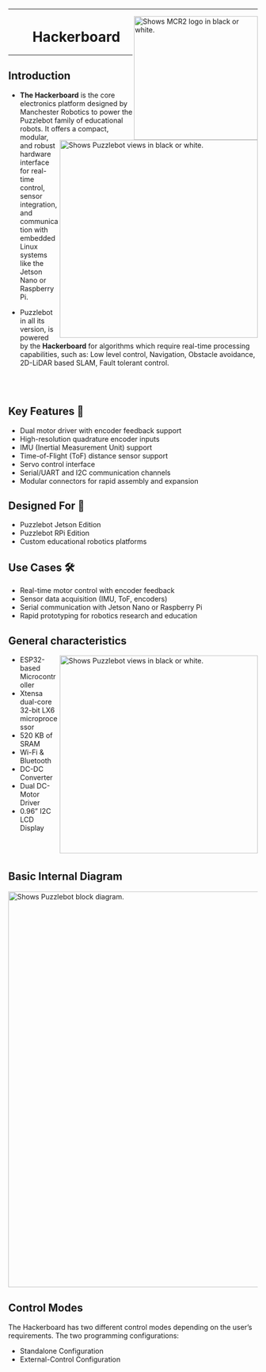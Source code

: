 
---
<picture>
  <source media="(prefers-color-scheme: dark)" srcset="https://github.com/ManchesterRoboticsLtd/Puzzlebot/blob/main/Misc/Logos/Puzzle_Bot_Logo_W.png">
  <source media="(prefers-color-scheme: light)" srcset="https://github.com/ManchesterRoboticsLtd/Puzzlebot/blob/main/Misc/Logos/Puzzle_Bot_Logo_B.png">
  <img alt="Shows MCR2 logo in black or white." width="250" align="right">
</picture>

 <div id="user-content-toc">
  <ul align="center" style="list-style: none;">
    <summary>
      <h1>Hackerboard</h1>
    </summary>
  </ul>
</div>


---

## Introduction
<picture>
  <source srcset="https://github.com/user-attachments/assets/eb51dce0-a365-46e1-846d-bc73f76db434">
  <img alt="Shows Puzzlebot views in black or white." width="400" align="right">
</picture>

* **The Hackerboard** is the core electronics platform designed by Manchester Robotics to power the Puzzlebot family of educational robots. It offers a compact, modular, and robust hardware interface for real-time control, sensor integration, and communication with embedded Linux systems like the Jetson Nano or Raspberry Pi.

* Puzzlebot in all its version, is powered by the **Hackerboard** for algorithms which require real-time processing capabilities, such as: Low level control, Navigation, Obstacle avoidance, 2D-LiDAR based SLAM, Fault tolerant control.

<br/><br/>

## Key Features 🔌
* Dual motor driver with encoder feedback support
* High-resolution quadrature encoder inputs
* IMU (Inertial Measurement Unit) support
* Time-of-Flight (ToF) distance sensor support
* Servo control interface
* Serial/UART and I2C communication channels
* Modular connectors for rapid assembly and expansion

## Designed For 🧠
* Puzzlebot Jetson Edition
* Puzzlebot RPi Edition
* Custom educational robotics platforms

## Use Cases 🛠️
* Real-time motor control with encoder feedback
* Sensor data acquisition (IMU, ToF, encoders)
* Serial communication with Jetson Nano or Raspberry Pi
* Rapid prototyping for robotics research and education

## General characteristics

<picture>
  <source srcset="https://github.com/user-attachments/assets/621b5530-34fa-49a0-a7bb-8086bf104a69">
  <img alt="Shows Puzzlebot views in black or white." width="400" align="right">
</picture>

  * ESP32-based Microcontroller
  * Xtensa dual-core 32-bit LX6 microprocessor
  * 520 KB of SRAM
  * Wi-Fi & Bluetooth
  * DC-DC Converter
  * Dual DC-Motor Driver
  * 0.96” I2C LCD Display

<br/><br/>
## Basic Internal Diagram

<picture>
  <source media="(prefers-color-scheme: dark)" srcset="https://user-images.githubusercontent.com/67285979/232494892-2e2e8409-6c73-4c42-8883-155d9cab9b60.png">
  <source media="(prefers-color-scheme: light)" srcset="https://user-images.githubusercontent.com/67285979/232494720-39c1937a-e8b6-48ce-8809-e09511e2dfa7.png">
  <img alt="Shows Puzzlebot block diagram." width="800" align="center">
</picture>

## Control Modes
The Hackerboard has two different control modes depending on the user’s requirements.
The two programming configurations:
* Standalone Configuration
* External-Control Configuration


